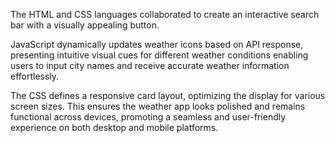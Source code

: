 The HTML and CSS languages collaborated to create an interactive search bar with a visually appealing button.

JavaScript dynamically updates weather icons based on API response, presenting intuitive visual cues for different weather conditions enabling users to input city names and receive accurate weather information effortlessly.

The CSS defines a responsive card layout, optimizing the display for various screen sizes. This ensures the weather app looks polished and remains functional across devices, promoting a seamless and user-friendly experience on both desktop and mobile platforms.
